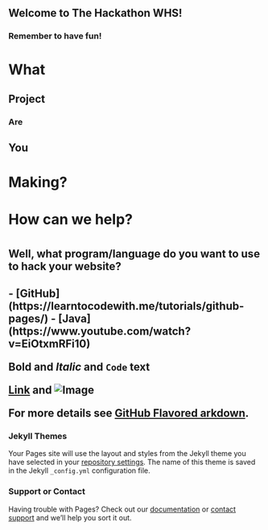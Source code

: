 ## Welcome to The Hackathon WHS!

### Remember to have fun!

# What
## Project
### Are
## You
# Making?

<H1>How can we help?<H1>
<h2>Well, what program/language do you want to use to hack your website?<h2>
- [GitHub](https://learntocodewith.me/tutorials/github-pages/)
- [Java](https://www.youtube.com/watch?v=EiOtxmRFi10)

**Bold** and _Italic_ and `Code` text

[Link](url) and ![Image](src)

For more details see [GitHub Flavored arkdown](https://guides.github.com/features/mastering-mardown/).

### Jekyll Themes

Your Pages site will use the layout and styles from the Jekyll theme you have selected in your [repository settings](https://github.com/shackamaxon/Hackme/settings). The name of this theme is saved in the Jekyll `_config.yml` configuration file.

### Support or Contact

Having trouble with Pages? Check out our [documentation](https://help.github.com/categories/github-pages-basics/) or [contact support](https://github.com/contact) and we’ll help you sort it out.

